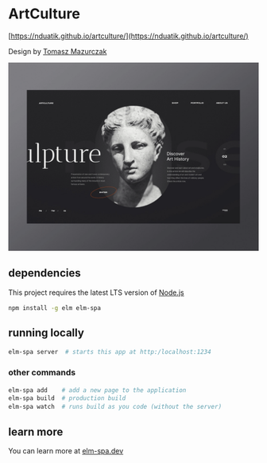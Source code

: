 # ArtCulture
[https://nduatik.github.io/artculture/](https://nduatik.github.io/artculture/)

Design by [Tomasz Mazurczak](https://dribbble.com/shots/15668609-Sculpture-Web-concept)

![Screenshot](./reference.webp)

## dependencies

This project requires the latest LTS version of [Node.js](https://nodejs.org/)

```bash
npm install -g elm elm-spa
```

## running locally

```bash
elm-spa server  # starts this app at http:/localhost:1234
```

### other commands

```bash
elm-spa add    # add a new page to the application
elm-spa build  # production build
elm-spa watch  # runs build as you code (without the server)
```

## learn more

You can learn more at [elm-spa.dev](https://elm-spa.dev)